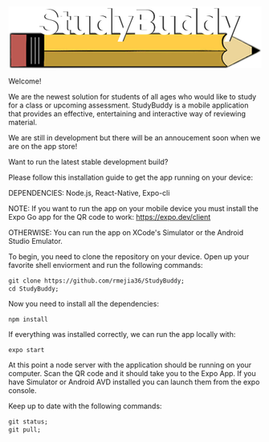 <img src="./assets/logo_alt.png" alt="logo" width="600px" />

Welcome!

We are the newest solution for students of all ages who would like to study for a class or upcoming assessment. StudyBuddy is a mobile application that provides an effective, entertaining and interactive way of reviewing material.

We are still in development but there will be an annoucement soon when we are on the app store!

Want to run the latest stable development build?

Please follow this installation guide to get the app running on your device:

DEPENDENCIES: Node.js, React-Native, Expo-cli

NOTE: If you want to run the app on your mobile device you must install the Expo Go app for the QR code to work:
https://expo.dev/client

OTHERWISE: You can run the app on XCode's Simulator or the Android Studio Emulator.

To begin, you need to clone the repository on your device. Open up your favorite shell enviorment and run the following commands:

```
git clone https://github.com/rmejia36/StudyBuddy;
cd StudyBuddy;
```
Now you need to install all the dependencies:

```
npm install
````
If everything was installed correctly, we can run the app locally with:
```
expo start
```
At this point a node server with the application should be running on your computer. Scan the QR code and it should take you to the Expo App. If you have Simulator or Android AVD installed you can launch them from the expo console.

Keep up to date with the following commands:
```
git status;
git pull;
```
